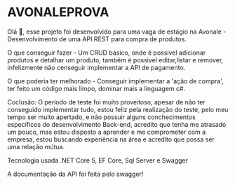 # AVONALEPROVA

Olá 👋, esse projeto foi desenvolvido para uma vaga de estágio na Avonale - Desenvolvimento de uma API REST para compra de produtos.

O que conseguir fazer - Um CRUD básico, onde é possivel adicionar produtos e detalhar um produto, também é possivel editar,listar e remover, infelizmente não censeguir implementar a API de pagamento.

O que poderia ter melhorado - Conseguir implementar a 'ação de compra', ter feito um código mais limpo, dominar mais a linguagem c#.

Coclusão: O período de teste foi muito proveitoso, apesar de não ter conseguido implementar tudo, estou feliz pela realização do teste, pelo meu tempo ser muito apertado, e não possuir alguns conchecimentos especificos do desenvolvimento Back-end, acredito que tenha me atrasado um pouco, mas estou disposto a aprender e me comprometer com a empresa, estou buscando experiência na área e acredito que possa ser uma relação mútua.

Tecnologia usada .NET Core 5, EF Core, Sql Server e Swagger

A documentação da API foi feita pelo swagger!
